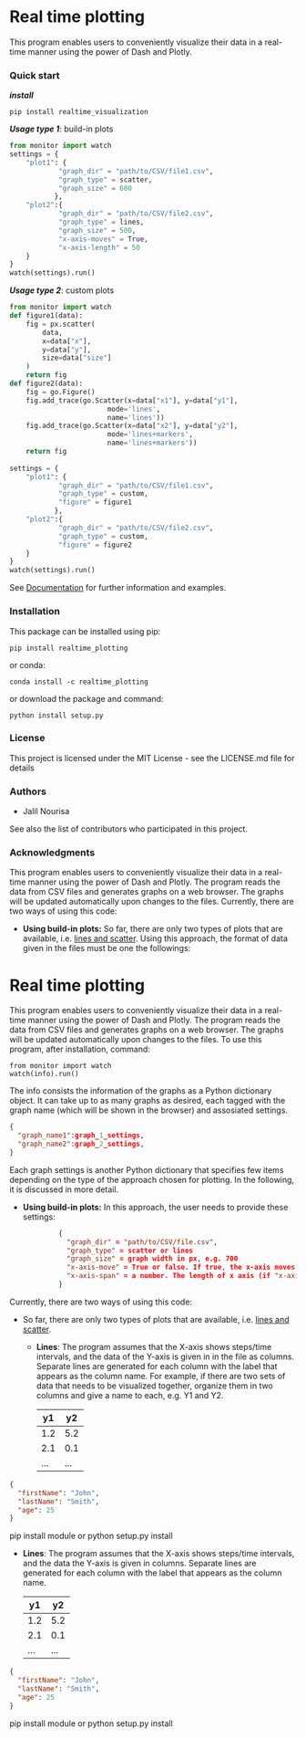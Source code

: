 # Real time plotting
This program enables users to conveniently visualize their data in a real-time manner using the power of Dash and Plotly. 
### Quick start
***install***
```
pip install realtime_visualization
```
***Usage type 1***: build-in plots
```python
from monitor import watch
settings = {
    "plot1": {
            "graph_dir" = "path/to/CSV/file1.csv",
            "graph_type" = scatter,
            "graph_size" = 600
           },
    "plot2":{
            "graph_dir" = "path/to/CSV/file2.csv",
            "graph_type" = lines,
            "graph_size" = 500,
            "x-axis-moves" = True,
            "x-axis-length" = 50
    }
}
watch(settings).run()
```
***Usage type 2***: custom plots
```python
from monitor import watch
def figure1(data):
    fig = px.scatter(
        data,
        x=data["x"],
        y=data["y"],
        size=data["size"]
    )
    return fig
def figure2(data):
    fig = go.Figure()
    fig.add_trace(go.Scatter(x=data["x1"], y=data["y1"],
                        mode='lines',
                        name='lines'))
    fig.add_trace(go.Scatter(x=data["x2"], y=data["y2"],
                        mode='lines+markers',
                        name='lines+markers'))
    return fig
     
settings = {
    "plot1": {
            "graph_dir" = "path/to/CSV/file1.csv",
            "graph_type" = custom,
            "figure" = figure1
           },
    "plot2":{
            "graph_dir" = "path/to/CSV/file2.csv",
            "graph_type" = custom,
            "figure" = figure2
    }
}
watch(settings).run()
```
See [Documentation](https://janursa.github.io/realtime_plotting/) for further information and examples.

### Installation
This package can be installed using pip:
```
pip install realtime_plotting
```
or conda:
```
conda install -c realtime_plotting
```
or download the package and command:
```
python install setup.py
```
### License
This project is licensed under the MIT License - see the LICENSE.md file for details

### Authors
* Jalil Nourisa

See also the list of contributors who participated in this project.
### Acknowledgments


This program enables users to conveniently visualize their data in a real-time manner using the power of Dash and Plotly. The program reads the data from CSV files and generates graphs on a web browser. The graphs will be updated automatically upon changes to the files. Currently, there are two ways of using this code:

* **Using build-in plots:** So far, there are only two types of plots that are available, i.e. [lines and scatter](https://plotly.com/python/line-and-scatter/). Using this approach, the format of data given in the files must be one the followings:
# Real time plotting
This program enables users to conveniently visualize their data in a real-time manner using the power of Dash and Plotly. The program reads the data from CSV files and generates graphs on a web browser. The graphs will be updated automatically upon changes to the files. To use this program, after installation, command:
```
from monitor import watch
watch(info).run()
```
The info consists the information of the graphs as a Python dictionary object. It can take up to as many graphs as desired, each tagged with the graph name (which will be shown in the browser) and assosiated settings.  
```json
{
  "graph_name1":graph_1_settings,
  "graph_name2":graph_2_settings,
}
```
Each graph settings is another Python dictionary that specifies few items depending on the type of the approach chosen for plotting. In the following, it is discussed in more detail.

* **Using build-in plots:** In this approach, the user needs to provide these settings:

```json
            {
              "graph_dir" = "path/to/CSV/file.csv",
              "graph_type" = scatter or lines
              "graph_size" = graph width in px, e.g. 700
              "x-axis-move" = True or false. If true, the x-axis moves as it receives more data
              "x-axis-span" = a number. The length of x axis (if "x-axis-move" is true)
            }
```
            
Currently, there are two ways of using this code:

* So far, there are only two types of plots that are available, i.e. [lines and scatter](https://plotly.com/python/line-and-scatter/).
  * **Lines**: The program assumes that the X-axis shows steps/time intervals, and the data of the Y-axis is given in in the file as columns. Separate lines are generated for each column with the label that appears as the column name. For example, if there are two sets of data that needs to be visualized together, organize them in two columns and give a name to each, e.g. Y1 and Y2.
  
       | **y1** | **y2** |
       | ------ | ------ |
       | 1.2    | 5.2 |
       | 2.1   | 0.1        |
       | ...   | ...        |

```json
{
  "firstName": "John",
  "lastName": "Smith",
  "age": 25
}
```
pip install module or python setup.py install


  * **Lines**: The program assumes that the X-axis shows steps/time intervals, and the data the Y-axis is given in columns. Separate lines are generated for each column with the label that appears as the column name.
  
       | **y1** | **y2** |
       | ------ | ------ |
       | 1.2    | 5.2 |
       | 2.1   | 0.1        |
       | ...   | ...        |

```json
{
  "firstName": "John",
  "lastName": "Smith",
  "age": 25
}
```
pip install module or python setup.py install

